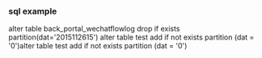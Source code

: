### sql example

  alter table back_portal_wechatflowlog  drop if exists partition(dat='2015112615')
  alter table test add if not exists partition (dat = '0')alter table test add if not exists partition (dat = '0')
